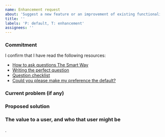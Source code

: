 ```yaml
---
name: Enhancement request
about: 'Suggest a new feature or an improvement of existing functionality'
title: ''
labels: 'P: default, T: enhancement'
assignees: ''
---
```


### Commitment

I confirm that I have read the following resources:

- [How to ask questions The Smart Way](http://catb.org/esr/faqs/smart-questions.html)
- [Writing the perfect question](https://codeblog.jonskeet.uk/2010/08/29/writing-the-perfect-question/)
- [Question checklist](https://codeblog.jonskeet.uk/2012/11/24/stack-overflow-question-checklist/)
- [Could you please make my preference the default?](https://www.qubes-os.org/faq/#could-you-please-make-my-preference-the-default)

<!--
If it doesn't affect a large user base, you will have more chance to get our
attention by contributing to the project either helping on support, code or
money contribution than trying to deeply justify why you preferences should be
the default.

If you haven't read at least two of the aforementioned resources, there is a
good chance your text will not be well written and therefore considered
invalid.
-->

### Current problem (if any)
<!--
If there is an existing issue, link it here.
-->



### Proposed solution
<!--
What solution do envision that respects the project goals and guidelines?
-->



### The value to a user, and who that user might be
<!--
If it is not an issue, why do you want this new feature to be added?
Example:
- User: will be able to safely ...
- Developer: will have an easy time ...
-->



.
